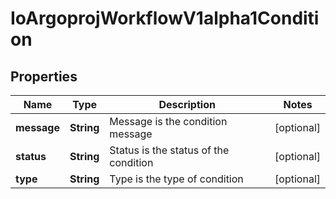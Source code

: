 

# IoArgoprojWorkflowV1alpha1Condition


## Properties

Name | Type | Description | Notes
------------ | ------------- | ------------- | -------------
**message** | **String** | Message is the condition message |  [optional]
**status** | **String** | Status is the status of the condition |  [optional]
**type** | **String** | Type is the type of condition |  [optional]



